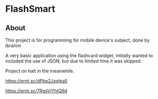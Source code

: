 # FlashSmart

## About

This project is for programming for mobile device's subject, done by Ibrahim 

A very basic applicaiton using the flashcard widget, intitally wanted to included the use of JSON, but due to limited time it was skipped.

Project on halt in the meanwhile.

https://prnt.sc/dPbp2Jzqlea5

https://prnt.sc/7RgsVjYhlQ9d



